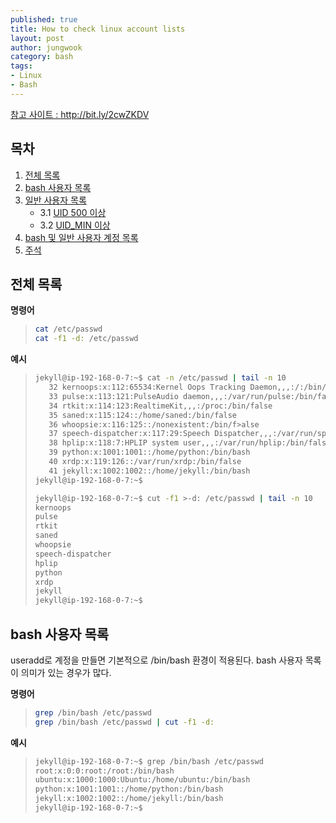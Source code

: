 ```yaml
---
published: true
title: How to check linux account lists
layout: post
author: jungwook
category: bash
tags:
- Linux
- Bash
---
```


[참고 사이트 : <http://bit.ly/2cwZKDV>](http://bit.ly/2cwZKDV)

## 목차

1. <a href="#AllList">전체 목록</a>
1. <a href="#bashuser">bash 사용자 목록</a>
1. <a href="#genericuser">일반 사용자 목록</a>
   + 3.1 <a href="#overuid500">UID 500 이상</a>
   + 3.2 <a href="#overuidmin">UID_MIN 이상</a>
1. <a href="#bashwithgenericuser">bash 및 일반 사용자 계정 목록</a>
1. <a href="#comment">주석</a>

## <a name='AllList'>전체 목록</a>

**명령어**

>```bash
>cat /etc/passwd
>cat -f1 -d: /etc/passwd
>```

**예시**

>```bash
>jekyll@ip-192-168-0-7:~$ cat -n /etc/passwd | tail -n 10
>    32	kernoops:x:112:65534:Kernel Oops Tracking Daemon,,,:/:/bin/false
>    33	pulse:x:113:121:PulseAudio daemon,,,:/var/run/pulse:/bin/false
>    34	rtkit:x:114:123:RealtimeKit,,,:/proc:/bin/false
>    35	saned:x:115:124::/home/saned:/bin/false
>    36	whoopsie:x:116:125::/nonexistent:/bin/f>alse
>    37	speech-dispatcher:x:117:29:Speech Dispatcher,,,:/var/run/speech-dispatcher:/bin/sh
>    38	hplip:x:118:7:HPLIP system user,,,:/var/run/hplip:/bin/false
>    39	python:x:1001:1001::/home/python:/bin/bash
>    40	xrdp:x:119:126::/var/run/xrdp:/bin/false
>    41	jekyll:x:1002:1002::/home/jekyll:/bin/bash
>jekyll@ip-192-168-0-7:~$ 
>
>```
>```bash
>jekyll@ip-192-168-0-7:~$ cut -f1 >-d: /etc/passwd | tail -n 10
>kernoops
>pulse
>rtkit
>saned
>whoopsie
>speech-dispatcher
>hplip
>python
>xrdp
>jekyll
>jekyll@ip-192-168-0-7:~$ 
>```

## <a name='bashuser'>bash 사용자 목록</a>

useradd로 계정을 만들면 기본적으로 /bin/bash 환경이 적용된다. bash 사용자 목록이 의미가 있는 경우가 많다.

**명령어**

>```bash
>grep /bin/bash /etc/passwd
>grep /bin/bash /etc/passwd | cut -f1 -d:
>```

**예시**

>```bash
>jekyll@ip-192-168-0-7:~$ grep /bin/bash /etc/passwd
>root:x:0:0:root:/root:/bin/bash
>ubuntu:x:1000:1000:Ubuntu:/home/ubuntu:/bin/bash
>python:x:1001:1001::/home/python:/bin/bash
>jekyll:x:1002:1002::/home/jekyll:/bin/bash
>jekyll@ip-192-168-0-7:~$ 
>```



